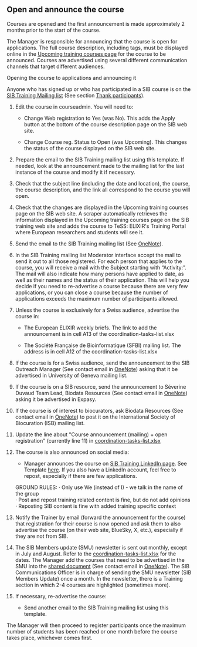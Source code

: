 ## Open and announce the course 

Courses are opened and the first announcement is made approximately 2 months prior to the start of the course.  

The Manager is responsible for announcing that the course is open for applications. The full course description, including tags, must be displayed online in the [Upcoming training courses page](https://www.sib.swiss/training/upcoming-training-courses) for the course to be announced. Courses are advertised using several different communication channels that target different audiences. 

Opening the course to applications and announcing it 

Anyone who has signed up or who has participated in a SIB course is on the [SIB Training Mailing list](https://lists.sib.swiss/postorius/lists/courses.lists.sib.swiss/) (See section [Thank participants](thank_participants.md)). 

1. Edit the course in courseadmin. You will need to: 

    - Change Web registration to Yes (was No). This adds the Apply button at the bottom of the course description page on the SIB web site.  

    - Change Course reg. Status to Open (was Upcoming). This changes the status of the course displayed on the SIB web site.  

2. Prepare the email to the SIB Training mailing list using this template. If needed, look at the announcement made to the mailing list for the last instance of the course and modify it if necessary. 

3. Check that the subject line (including the date and location), the course, the course description, and the link all correspond to the course you will open. 

4. Check that the changes are displayed in the Upcoming training courses page on the SIB web site. A scraper automatically retrieves the information displayed in the Upcoming training courses page on the SIB training web site and adds the course to TeSS: ELIXIR's Training Portal where European researchers and students will see it. 

5. Send the email to the SIB Training mailing list (See [OneNote](https://sibcloud-my.sharepoint.com/:o:/r/personal/patricia_palagi_sib_swiss/Documents/TrainingGroup-Shared/References/Minutes/Training?d=w62777f8411f64078a386712e61b0e9b1&csf=1&web=1&e=srNcYb)).  

6. In the SIB Training mailing list Moderator interface accept the mail to send it out to all those registered. For each person that applies to the course, you will receive a mail with the Subject starting with “Activity:”. The mail will also indicate how many persons have applied to date, as well as their names and the status of their application. This will help you decide if you need to re-advertise a course because there are very few applications, or you can close a course because the number of applications exceeds the maximum number of participants allowed. 

7. Unless the course is exclusively for a Swiss audience, advertise the course in: 

    - The European ELIXIR weekly briefs. The link to add the announcement is in cell A13 of the coordination-tasks-list.xlsx 

    - The Société Française de Bioinformatique (SFBI) mailing list. The address is in cell A12 of the coordination-tasks-list.xlsx 

8. If the course is for a Swiss audience, send the announcement to the SIB Outreach Manager (See contact email in [OneNote](https://sibcloud-my.sharepoint.com/:o:/r/personal/patricia_palagi_sib_swiss/Documents/TrainingGroup-Shared/References/Minutes/Training?d=w62777f8411f64078a386712e61b0e9b1&csf=1&web=1&e=srNcYb)) asking that it be advertised in University of Geneva mailing list. 

9. If the course is on a SIB resource, send the announcement to Séverine Duvaud Team Lead, Biodata Resources (See contact email in [OneNote](https://sibcloud-my.sharepoint.com/:o:/r/personal/patricia_palagi_sib_swiss/Documents/TrainingGroup-Shared/References/Minutes/Training?d=w62777f8411f64078a386712e61b0e9b1&csf=1&web=1&e=srNcYb)) asking it be advertised in Expasy. 

10. If the course is of interest to biocurators, ask Biodata Resources (See contact email in [OneNote](https://sibcloud-my.sharepoint.com/:o:/r/personal/patricia_palagi_sib_swiss/Documents/TrainingGroup-Shared/References/Minutes/Training?d=w62777f8411f64078a386712e61b0e9b1&csf=1&web=1&e=srNcYb)) to post it on the International Society of Biocuration (ISB) mailing list. 

11. Update the line about "Course announcement (mailing) + open registration" (currently line 11) in [coordination-tasks-list.xlsx](https://sibcloud-my.sharepoint.com/:x:/r/personal/patricia_palagi_sib_swiss/Documents/TrainingGroup-Shared/References/coordination-tasks-list.xlsx?d=w2e5fde990f5240b9a58a863738fcbec3&csf=1&web=1&e=4krCf8) 

12. The course is also announced on social media: 

    - Manager announces the course on [SIB Training LinkedIn page](https://www.linkedin.com/showcase/sib-swiss-institute-of-bioinformatics-training/). See Template [here](https://sibcloud.sharepoint.com/:w:/r/sites/T-COMM/_layouts/15/doc2.aspx?sourcedoc=%7B3E1147B0-FC59-4130-9D19-A291184B5B99%7D&file=LinkedIn%20Showcase%20Page%20for%20Training.docx&nav=eyJjIjoxNTIyMjkyMzIyfQ&action=default&mobileredirect=truethat). If you also have a LinkedIn account, feel free to repost, especially if there are few applications. 
    
    GROUND RULES: 
·         Only use We (instead of I) - we talk in the name of the group  
·         Post and repost training related content is fine, but do not add opinions   
·         Reposting SIB content is fine with added training specific context 

13. Notify the Trainer by email (forward the announcement for the course) that registration for their course is now opened and ask them to also advertise the course (on their web site, BlueSky, X, etc.), especially if they are not from SIB. 

14. The SIB Members update (SMU) newsletter is sent out monthly, except in July and August. Refer to the [coordination-tasks-list.xlsx](https://sibcloud-my.sharepoint.com/:x:/r/personal/patricia_palagi_sib_swiss/Documents/TrainingGroup-Shared/References/coordination-tasks-list.xlsx?d=w2e5fde990f5240b9a58a863738fcbec3&csf=1&web=1&e=eRLDQG) for the dates. The Manager add the courses that need to be advertised in the SMU into the [shared document](https://sibcloud.sharepoint.com/:w:/r/sites/T-COMM/Shared%20Documents/General/Internal_communication/SMU/SMU_courses-list.docx?d=w3a36c6d431dc4fc9aee12da85f831dcc&csf=1&web=1&e=rUYLDv) (See contact email in [OneNote](https://sibcloud-my.sharepoint.com/:o:/r/personal/patricia_palagi_sib_swiss/Documents/TrainingGroup-Shared/References/Minutes/Training?d=w62777f8411f64078a386712e61b0e9b1&csf=1&web=1&e=srNcYb)). The SIB Communications Officer is in charge of sending the SMU newsletter (SIB Members Update) once a month. In the newsletter, there is a Training section in which 2-4 courses are highlighted (sometimes more). 

15. If necessary, re-advertise the course: 

    - Send another email to the SIB Training mailing list using this template. 

The Manager will then proceed to register participants once the maximum number of students has been reached or one month before the course takes place, whichever comes first. 
